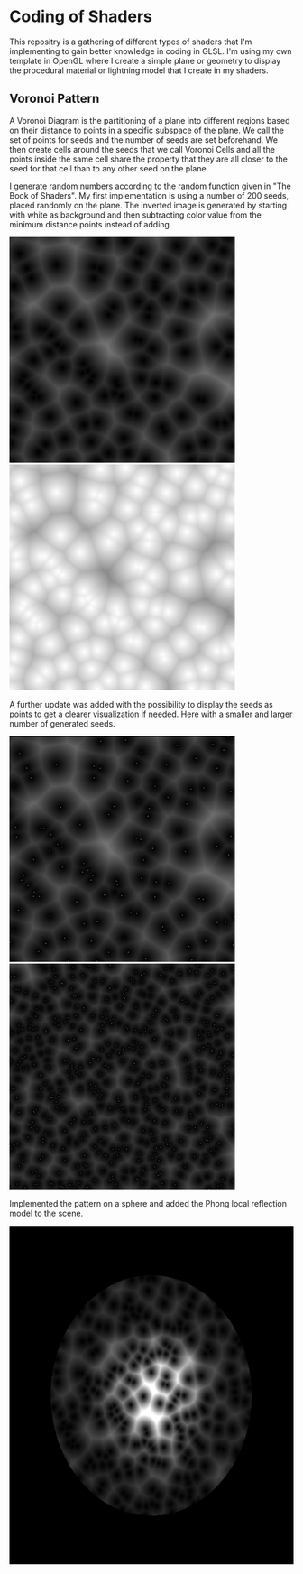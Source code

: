 # Coding of Shaders
This repositry is a gathering of different types of shaders that I'm implementing to gain better knowledge in coding in GLSL. I'm using my own template in OpenGL where I create a simple plane or geometry to display the procedural material or lightning model that I create in my shaders. 

<h2>Voronoi Pattern</h2>
<p>A Voronoi Diagram is the partitioning of a plane into different regions based on their distance to points in a specific subspace of the plane. We call the set of points for seeds and the number of seeds are set beforehand. We then create cells around the seeds that we call Voronoi Cells and all the points inside the same cell share the property that they are all closer to the seed for that cell than to any other seed on the plane. </p>
<p>I generate random numbers according to the random function given in "The Book of Shaders". My first implementation is using a number of 200 seeds, placed randomly on the plane. The inverted image is generated by starting with white as background and then subtracting color value from the minimum distance points instead of adding.</p>

<img src="img/Voronoi_v1.PNG" width = "400" height = "400"/><img src="img/Voronoi_v1white.PNG" width = "400" height = "400"/>

<p>A further update was added with the possibility to display the seeds as points to get a clearer visualization if needed. Here with a smaller and larger number of generated seeds. </p>

<img src="img/Voronoi_v1Seeds.PNG" width = "400" height = "400"/><img src="img/Voronoi500seeds.PNG" width = "400" height = "400"/>

<p>Implemented the pattern on a sphere and added the Phong local reflection model to the scene. </p>

<img src="img/voronoi_light.PNG" width = "600" height = "600"/>
